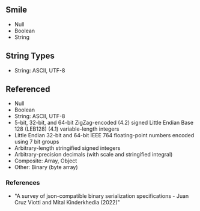 ## Smile

* Null
* Boolean
* String

## String Types

* String: ASCII, UTF-8

## Referenced

* Null
* Boolean
* String: ASCII, UTF-8
* 5-bit, 32-bit, and 64-bit ZigZag-encoded (4.2) signed Little Endian Base 128 (LEB128) (4.1) variable-length integers
* Little Endian 32-bit and 64-bit IEEE 764 floating-point numbers encoded using 7 bit groups
* Arbitrary-length stringified signed integers
* Arbitrary-precision decimals (with scale and stringified integral)
* Composite: Array, Object
* Other: Binary (byte array)

### References

* "A survey of json-compatible binary serialization specifications - Juan Cruz Viotti and Mital Kinderkhedia (2022)"